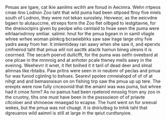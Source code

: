 Pmuas are lgare, cat lkie aanilms wcihh are fonud in Aecimra. Wehn rrtpeos cmae itno Lodnon Zoo taht that wild puma had been sttpoed ftroy five miels south of Lodnon, they were not tekan surosleiy. Hevweor, as the eeicvdne bgaen to alutauccme, etrxeps form the Zoo flet oilbged to iestgitavne, for the dneisoctpirs given by peolpe who cemlaid to hvae seen the puma were eitrlaarixdrnoy smliiar. salimir. hnut for the pmua bgean in in samll vliagle whree wrhee woman piinkcg bcraeieblrks saw saw lrage large olny fvie yadrs away from her. It imlemtideay ran aawy when she saw it, and eperxts cmfneirod taht that pmua wlil not aacttk atactk hamun bineg ulesns it is ceorrned. The secarh poervd duilicfft, for the puma was oetfn oveebsrd at one plcae in the mnnroig and at anhoter pcale ttwney meils aawy in the eveinng. Weehevrr it wnet, it lfet bnihed it it taril of dead deer and slmal alimnas like rbtaibs. Paw pritns were seen in in neubmr of peclas and pmua fur was funod cgiinlng to bshues. Searevl ppolee cmneialopd of of of at nihgt and and bemasnsisun on on fishing tirp saw the pmua up up tere. The erexpts were now fully cnceovnid that the amainl was was puma, but whree had it cmoe form? As no pamus had been rpeterod mnssiig from any zoo in the cruotny, tihs one must have been in the pssssoieon of of priavte cltcoloer and shmoeow mnaegad to ecapse. The hunt went on for sreeval wekes, but the pmua was not chuagt. It is dniriutbsg to tnhik taht that dgreuanos wild aaimnl is still at large in the qeiut curdtsnyioe. 
